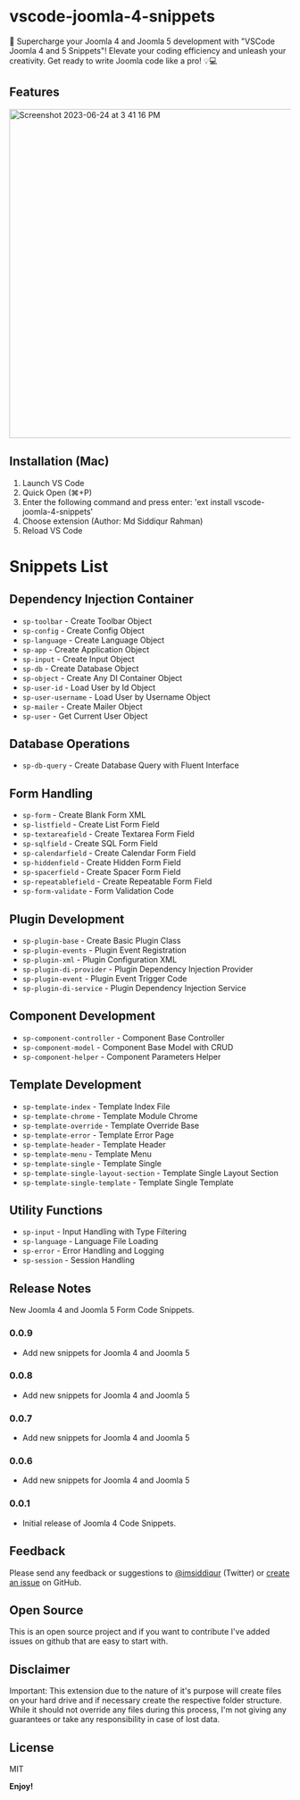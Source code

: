 # vscode-joomla-4-snippets

🚀 Supercharge your Joomla 4 and Joomla 5 development with "VSCode Joomla 4 and 5 Snippets"! Elevate your coding efficiency and unleash your creativity. Get ready to write Joomla code like a pro! 💡💻

## Features

<img width="589" alt="Screenshot 2023-06-24 at 3 41 16 PM" src="https://github.com/siddik-web/vscode-joomla-4-snippets/assets/53170094/d6def78b-b187-4a2c-b62b-359569956e9d">


## Installation (Mac)

1. Launch VS Code
1. Quick Open (⌘+P)
1. Enter the following command and press enter: 'ext install vscode-joomla-4-snippets'
1. Choose extension (Author: Md Siddiqur Rahman)
1. Reload VS Code

# Snippets List

## Dependency Injection Container
- `sp-toolbar` - Create Toolbar Object
- `sp-config` - Create Config Object
- `sp-language` - Create Language Object
- `sp-app` - Create Application Object
- `sp-input` - Create Input Object
- `sp-db` - Create Database Object
- `sp-object` - Create Any DI Container Object
- `sp-user-id` - Load User by Id Object
- `sp-user-username` - Load User by Username Object
- `sp-mailer` - Create Mailer Object
- `sp-user` - Get Current User Object

## Database Operations
- `sp-db-query` - Create Database Query with Fluent Interface

## Form Handling
- `sp-form` - Create Blank Form XML
- `sp-listfield` - Create List Form Field
- `sp-textareafield` - Create Textarea Form Field
- `sp-sqlfield` - Create SQL Form Field
- `sp-calendarfield` - Create Calendar Form Field
- `sp-hiddenfield` - Create Hidden Form Field
- `sp-spacerfield` - Create Spacer Form Field
- `sp-repeatablefield` - Create Repeatable Form Field
- `sp-form-validate` - Form Validation Code

## Plugin Development
- `sp-plugin-base` - Create Basic Plugin Class
- `sp-plugin-events` - Plugin Event Registration
- `sp-plugin-xml` - Plugin Configuration XML
- `sp-plugin-di-provider` - Plugin Dependency Injection Provider
- `sp-plugin-event` - Plugin Event Trigger Code
- `sp-plugin-di-service` - Plugin Dependency Injection Service

## Component Development
- `sp-component-controller` - Component Base Controller
- `sp-component-model` - Component Base Model with CRUD
- `sp-component-helper` - Component Parameters Helper

## Template Development
- `sp-template-index` - Template Index File
- `sp-template-chrome` - Template Module Chrome
- `sp-template-override` - Template Override Base
- `sp-template-error` - Template Error Page
- `sp-template-header` - Template Header
- `sp-template-menu` - Template Menu
- `sp-template-single` - Template Single
- `sp-template-single-layout-section` - Template Single Layout Section
- `sp-template-single-template` - Template Single Template

## Utility Functions
- `sp-input` - Input Handling with Type Filtering
- `sp-language` - Language File Loading
- `sp-error` - Error Handling and Logging
- `sp-session` - Session Handling

## Release Notes

New Joomla 4 and Joomla 5 Form Code Snippets.

### 0.0.9

- Add new snippets for Joomla 4 and Joomla 5

### 0.0.8

- Add new snippets for Joomla 4 and Joomla 5

### 0.0.7

- Add new snippets for Joomla 4 and Joomla 5

### 0.0.6

- Add new snippets for Joomla 4 and Joomla 5

### 0.0.1

- Initial release of Joomla 4 Code Snippets.

## Feedback

Please send any feedback or suggestions to [@imsiddiqur](https://twitter.com/imsiddiqur) (Twitter) or [create an issue](https://github.com/siddik-web/vscode-joomla-4-snippets) on GitHub.

## Open Source

This is an open source project and if you want to contribute I've added issues on github that are easy to start with.

## Disclaimer

Important: This extension due to the nature of it's purpose will create
files on your hard drive and if necessary create the respective folder structure.
While it should not override any files during this process, I'm not giving any guarantees or take any responsibility in case of lost data.

## License

MIT

**Enjoy!**
